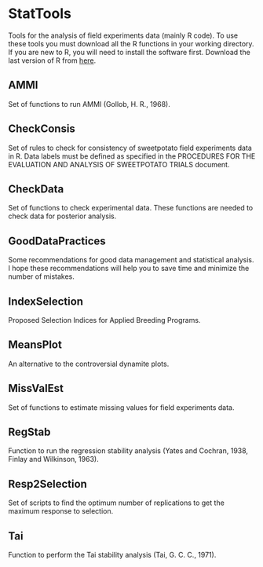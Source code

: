 StatTools
============

Tools for the analysis of field experiments data (mainly R code). To use these tools you must download all the R functions in your working directory. If you are new to R, you will need to install the software first. Download the last version of R from [here](http://cran.r-project.org/).

AMMI
-------------------------

Set of functions to run AMMI (Gollob, H. R., 1968).

CheckConsis
-------------------------

Set of rules to check for consistency of sweetpotato field experiments data in R.
Data labels must be defined as specified in the PROCEDURES FOR THE EVALUATION AND ANALYSIS OF SWEETPOTATO TRIALS document.

CheckData
-------------------------

Set of functions to check experimental data. These functions are needed to check data for posterior analysis.

GoodDataPractices
-----------------

Some recommendations for good data management and statistical analysis. I hope these recommendations will help you to save time and minimize the number of mistakes.

IndexSelection
--------------

Proposed Selection Indices for Applied Breeding Programs.

MeansPlot
----------

An alternative to the controversial dynamite plots.

MissValEst
----------

Set of functions to estimate missing values for field experiments data.

RegStab
-------

Function to run the regression stability analysis (Yates and Cochran, 1938, Finlay and Wilkinson, 1963).

Resp2Selection
--------------

Set of scripts to find the optimum number of replications to get the maximum response to selection.

Tai
----------

Function to perform the Tai stability analysis (Tai, G. C. C., 1971).

